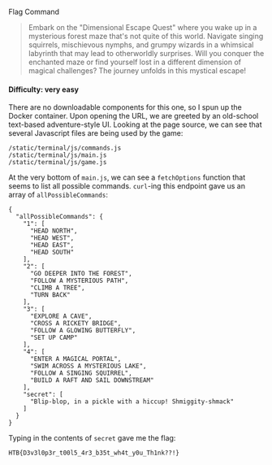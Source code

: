 Flag Command
> Embark on the "Dimensional Escape Quest" where you wake up in a mysterious forest maze that's not quite of this world. Navigate singing squirrels, mischievous nymphs, and grumpy wizards in a whimsical labyrinth that may lead to otherworldly surprises. Will you conquer the enchanted maze or find yourself lost in a different dimension of magical challenges? The journey unfolds in this mystical escape!

#### Difficulty: very easy

There are no downloadable components for this one, so I spun up the Docker container. Upon opening the URL, we are greeted by an old-school text-based adventure-style UI. Looking at the page source, we can see that several Javascript files are being used by the game:

```
/static/terminal/js/commands.js
/static/terminal/js/main.js
/static/terminal/js/game.js
```


At the very bottom of `main.js`, we can see a `fetchOptions` function that seems to list all possible commands. `curl`-ing this endpoint gave us an array of `allPossibleCommands`:

```
{
  "allPossibleCommands": {
    "1": [
      "HEAD NORTH",
      "HEAD WEST",
      "HEAD EAST",
      "HEAD SOUTH"
    ],
    "2": [
      "GO DEEPER INTO THE FOREST",
      "FOLLOW A MYSTERIOUS PATH",
      "CLIMB A TREE",
      "TURN BACK"
    ],
    "3": [
      "EXPLORE A CAVE",
      "CROSS A RICKETY BRIDGE",
      "FOLLOW A GLOWING BUTTERFLY",
      "SET UP CAMP"
    ],
    "4": [
      "ENTER A MAGICAL PORTAL",
      "SWIM ACROSS A MYSTERIOUS LAKE",
      "FOLLOW A SINGING SQUIRREL",
      "BUILD A RAFT AND SAIL DOWNSTREAM"
    ],
    "secret": [
      "Blip-blop, in a pickle with a hiccup! Shmiggity-shmack"
    ]
  }
}
```

Typing in the contents of `secret` gave me the flag:

`HTB{D3v3l0p3r_t00l5_4r3_b35t_wh4t_y0u_Th1nk??!}`
